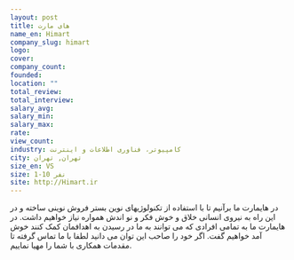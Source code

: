 ```yaml
---
layout: post
title: های مارت
name_en: Himart
company_slug: himart
logo: 
cover: 
company_count:
founded:
location: ""
total_review: 
total_interview: 
salary_avg: 
salary_min: 
salary_max: 
rate: 
view_count: 
industry: کامپیوتر، فناوری اطلاعات و اینترنت
city: تهران, تهران
size_en: VS
size: 1-10 نفر
site: http://Himart.ir
---
```


در هایمارت ما برآنیم تا با استفاده از تکنولوژیهای نوین بستر فروش نوینی ساخته و در این راه به نیروی انسانی خلاق و خوش فکر و نو اندش همواره نیاز خواهیم داشت. در هایمارت ما به تمامی افرادی که می توانند به ما در رسیدن به اهدافمان کمک کنند خوش آمد خواهیم گفت.  اگر خود را صاحب این توان می دانید لطفا با ما تماس گرفته تا مقدمات همکاری با شما را مهیا نماییم.

